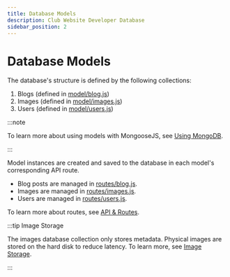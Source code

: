 ```yaml
---
title: Database Models
description: Club Website Developer Database
sidebar_position: 2
---
```


# Database Models

The database's structure is defined by the following collections:
1. Blogs (defined in [model/blog.js](https://github.com/ufosc/Club_Website_2/blob/main/model/blog.js))
2. Images (defined in [model/images.js](https://github.com/ufosc/Club_Website_2/blob/main/model/images.js))
3. Users (defined in [model/users.js](https://github.com/ufosc/Club_Website_2/blob/main/model/users.js))

:::note

To learn more about using models with MongooseJS, see [Using MongoDB](/docs/website/Developers/Databases/mongodb).

:::

Model instances are created and saved to the database in each model's corresponding API route.
* Blog posts are managed in [routes/blog.js](https://github.com/ufosc/Club_Website_2/blob/main/routes/blog.js).
* Images are managed in [routes/images.js](https://github.com/ufosc/Club_Website_2/blob/main/routes/images.js).
* Users are managed in [routes/users.js](https://github.com/ufosc/Club_Website_2/blob/main/routes/users.js).

To learn more about routes, see [API & Routes](/docs/website/Developers/API/).

:::tip Image Storage

The images database collection only stores metadata. Physical images are stored on the hard disk to reduce latency. To learn more, see [Image Storage](/docs/website/Developers/Databases/image-storage).

:::
